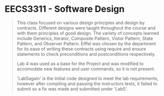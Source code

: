# EECS3311 - Software Design
>This class focused on various design principles and design by contracts.
>Different designs were taught throughout the course and with them principles of good design.
>The variety of concepts learned include Generics, Iterator, Composite Pattern, Vistor Pattern, State Pattern, and Observer Pattern.
>Eiffel was chosen by the department for its ease of writing these contracts using require and ensure statements to check preconditions and postconditions respectively.
>
>Lab 4 was used as a base for the Project and was modified to accomodate new features and user commands, so it is not present.
>
>'Lab5again' is the initial code designed to meet the lab requirements, however after compiling and passing the instructors tests, it failed to submit so a fix was made and submitted under 'Lab5'.
